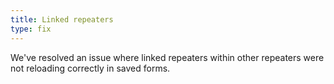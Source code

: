 ```yaml
---
title: Linked repeaters
type: fix
---
```


We've resolved an issue where linked repeaters within other repeaters were not reloading correctly in saved forms.